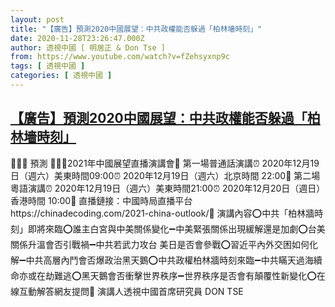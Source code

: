 ```yaml
---
layout: post
title: "【廣告】預測2020中國展望：中共政權能否躲過「柏林墻時刻」"
date: 2020-11-28T23:26:47.000Z
author: 透視中國 [ 明居正 & Don Tse ]
from: https://www.youtube.com/watch?v=fZehsyxnp9c
tags: [ 透視中國 ]
categories: [ 透視中國 ]
---
```

<!--1606606007000-->
[【廣告】預測2020中國展望：中共政權能否躲過「柏林墻時刻」](https://www.youtube.com/watch?v=fZehsyxnp9c)
------

<div>
🚨🚨🚨 預測 🚨🚨🚨2021年中國展望直播演講會💎 第一場普通話演講⏰ 2020年12月19日（週六）美東時間09:00⏰ 2020年12月19日（週六）北京時間 22:00💎 第二場粵語演講⏰ 2020年12月19日（週六）美東時間21:00⏰ 2020年12月20日（週日）香港時間 10:00💎 直播鏈接：中國時局直播平台https://chinadecoding.com/2021-china-outlook/💎 演講內容⭕️中共「柏林牆時刻」即將來臨⭕️誰主白宮與中美關係變化➖中美緊張關係出現緩解還是加劇⭕️台美關係升溫會否引戰禍➖中共若武力攻台 美日是否會參戰⭕️習近平內外交困如何化解➖中共高層內鬥會否爆政治黑天鵝⭕️中共政權柏林牆時刻來臨➖中共瞞天過海續命亦或在劫難逃⭕️黑天鵝會否衝擊世界秩序➖世界秩序是否會有顛覆性新變化⭕️在線互動解答網友提問🤵 演講人透視中國首席研究員 DON TSE
</div>
